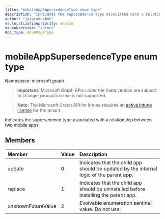 ```yaml
---
title: "mobileAppSupersedenceType enum type"
description: "Indicates the supersedence type associated with a relationship between two mobile apps."
author: "jaiprakashmb"
ms.localizationpriority: medium
ms.subservice: "intune"
doc_type: enumPageType
---
```


# mobileAppSupersedenceType enum type

Namespace: microsoft.graph

> **Important:** Microsoft Graph APIs under the /beta version are subject to change; production use is not supported.

> **Note:** The Microsoft Graph API for Intune requires an [active Intune license](https://go.microsoft.com/fwlink/?linkid=839381) for the tenant.

Indicates the supersedence type associated with a relationship between two mobile apps.

## Members
|Member|Value|Description|
|:---|:---|:---|
|update|0|Indicates that the child app should be updated by the internal logic of the parent app.|
|replace|1|Indicates that the child app should be uninstalled before installing the parent app.|
|unknownFutureValue|2|Evolvable enumeration sentinel value. Do not use.|
